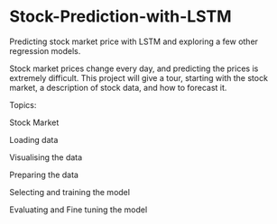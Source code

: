 # Stock-Prediction-with-LSTM
Predicting stock market price with LSTM and exploring a few other regression models.

Stock market prices change every day, and predicting the prices is extremely difficult. This project will give a tour, starting with the stock market, a description of stock data, and how to forecast it. 

Topics:

Stock Market

Loading data 

Visualising the data

Preparing the data

Selecting and training the model

Evaluating and Fine tuning the model
